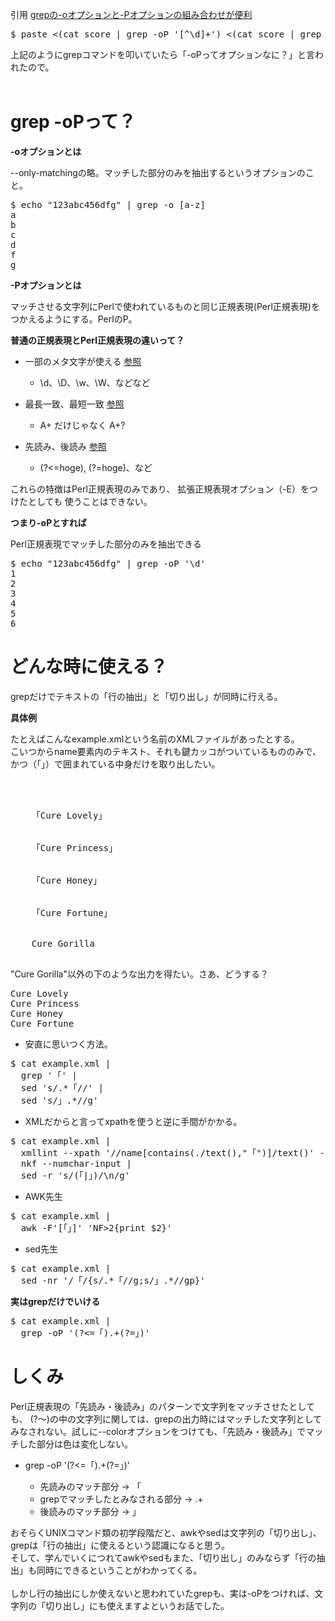 引用 
[grepの-oオプションと-Pオプションの組み合わせが便利](http://greymd.hatenablog.com/entry/2014/09/27/154305 "grepの-oオプションと-Pオプションの組み合わせが便利")

<pre>
$ paste <(cat score | grep -oP '[^\d]+') <(cat score | grep -oP '\d+') | xargs -n 2
</pre>
上記のようにgrepコマンドを叩いていたら「-oPってオプションなに？」と言われたので。<br/>
<br/>

# grep -oPって？

**-oオプションとは**

--only-matchingの略。マッチした部分のみを抽出するというオプションのこと。

<pre>
$ echo "123abc456dfg" | grep -o [a-z]
a
b
c
d
f
g
</pre>

**-Pオプションとは**

マッチさせる文字列にPerlで使われているものと同じ正規表現(Perl正規表現)をつかえるようにする。PerlのP。

**普通の正規表現とPerl正規表現の違いって？**

- 一部のメタ文字が使える [参照](http://www.kent-web.com/perl/chap7.html "参照")

  - \d、\D、\w、\W、などなど

- 最長一致、最短一致 [参照](http://www.megasoft.co.jp/mifes/seiki/about.html "参照")

  - A+ だけじゃなく A+?

- 先読み、後読み [参照](http://d.hatena.ne.jp/a_bicky/20100530/1275195072 "参照")

  - (?<=hoge), (?=hoge)、など

これらの特徴はPerl正規表現のみであり、 拡張正規表現オプション（-E）をつけたとしても 使うことはできない。

**つまり-oPとすれば**

Perl正規表現でマッチした部分のみを抽出できる

<pre>
$ echo "123abc456dfg" | grep -oP '\d'
1
2
3
4
5
6
</pre>

# どんな時に使える？

grepだけでテキストの「行の抽出」と「切り出し」が同時に行える。

**具体例**

たとえばこんなexample.xmlという名前のXMLファイルがあったとする。<br/>
こいつからname要素内のテキスト、それも鍵カッコがついているもののみで、かつ（「」）で囲まれている中身だけを取り出したい。<br/>

<pre>


  
    「Cure Lovely」
  
  
    「Cure Princess」
  
  
    「Cure Honey」
  
  
    「Cure Fortune」
  
  
    Cure Gorilla
  
</pre>

"Cure Gorilla"以外の下のような出力を得たい。さあ、どうする？

<pre>
Cure Lovely
Cure Princess
Cure Honey
Cure Fortune
</pre>

- 安直に思いつく方法。

<pre>
$ cat example.xml |
  grep '「' |
  sed 's/.*「//' |
  sed 's/」.*//g'
</pre>

- XMLだからと言ってxpathを使うと逆に手間がかかる。

<pre>
$ cat example.xml |
  xmllint --xpath '//name[contains(./text(),"「")]/text()' - |
  nkf --numchar-input |
  sed -r 's/(「|」)/\n/g'
</pre>

- AWK先生

<pre>
$ cat example.xml |
  awk -F'[「」]' 'NF>2{print $2}'
</pre>

- sed先生

<pre>
$ cat example.xml |
  sed -nr '/「/{s/.*「//g;s/」.*//gp}'
</pre>

**実はgrepだけでいける**

<pre>
$ cat example.xml |
  grep -oP '(?<=「).+(?=」)'
</pre>

# しくみ

Perl正規表現の「先読み・後読み」のパターンで文字列をマッチさせたとしても、 (?～)の中の文字列に関しては、grepの出力時にはマッチした文字列としてみなされない。試しに--colorオプションをつけても、「先読み・後読み」でマッチした部分は色は変化しない。

- grep -oP '(?<=「).+(?=」)'

  - 先読みのマッチ部分 → 「
  - grepでマッチしたとみなされる部分 → .+
  - 後読みのマッチ部分 → 」

おそらくUNIXコマンド類の初学段階だと、awkやsedは文字列の「切り出し」、grepは「行の抽出」に使えるという認識になると思う。<br/>
そして、学んでいくにつれてawkやsedもまた、「切り出し」のみならず「行の抽出」も同時にできるということがわかってくる。<br/>
<br/>
しかし行の抽出にしか使えないと思われていたgrepも、実は-oPをつければ、文字列の「切り出し」にも使えますよというお話でした。
